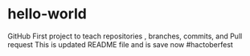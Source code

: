 # hello-world
GitHub First project to teach repositories , branches, commits, and Pull request 
This is updated README file and is save now 
#hactoberfest